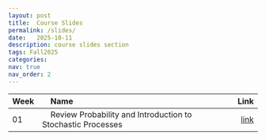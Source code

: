 ```yaml
---
layout: post
title:  Course Slides
permalink: /slides/
date:   2025-10-11
description: course slides section
tags: Fall2025
categories:
nav: true
nav_order: 2
---
```

| Week | &nbsp; &nbsp; Name                                                        | Link                                                                                     |
| :---- | :--------------------------------------------------------------------- | -----------------------------------------------------------------------------------------------------: |
| 01   | &nbsp; &nbsp; Review Probability and Introduction to Stochastic Processes &nbsp; &nbsp; | <a href='/assets/Fall2025/slides/Fall-2025-SP_Week_01_Review_Probability_Intro_SP.pdf'>link</a> |



